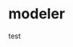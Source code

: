 <!--
 * @Author: hz_fake 137564817@qq.com
 * @Date: 2023-07-05 23:58:48
 * @LastEditors: hz_fake 137564817@qq.com
 * @LastEditTime: 2023-10-04 00:15:24
 * @FilePath: /modeler/README.md
 * @Description: 修改与colorful，WSL2
-->
# modeler
test